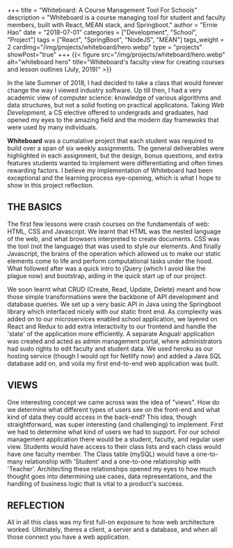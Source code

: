 +++
title = "Whiteboard: A Course Management Tool For Schools"
description = "Whiteboard is a course managing tool for student and faculty members, built with React, MEAN stack, and Springboot."
author = "Ernie Hao"
date = "2018-07-01"
categories = ["Development", "School", "Project"]
tags = ["React", "SpringBoot", "NodeJS", "MEAN"]
tags_weight = 2
cardImg="/img/projects/whiteboard/hero.webp"
type = "projects"
showPost="true"
+++
{{< figure src="/img/projects/whiteboard/hero.webp" alt="whiteboard hero" title="Whiteboard's faculty view for creating courses and lesson outlines (July, 2019)" >}}

In the late Summer of 2018, I had decided to take a class that would forever change the way I viewed industry software. Up till then, I had a very academic view of computer science: knowledge of various algorithms and data structures, but not a solid footing on practical applicatons. Taking *Web Development*, a CS elective offered to undergrads and graduates, had opened my eyes to the amazing field and the modern day framewoks that were used by many individuals.

**Whiteboard** was a cumalative project that each student was required to build over a span of six weekly assignments. The general deliverables were highlighted in each assignment, but the design, bonus questions, and extra features students wanted to implement were differentiating and often times rewarding factors. I believe my implementation of Whiteboard had been exceptional and the learning process eye-opening, which is what I hope to show in this project reflection.

## THE BASICS
The first few lessons were crash courses on the fundamentals of web: HTML, CSS and Javascript. We learnt that HTML was the nested language of the web, and what browsers interpreted to create documents. CSS was the tool (not the language) that was used to style our elements. And finally Javascript, the brains of the operation which allowed us to make our static elements come to life and perform computational tasks under the hood. What followed after was a quick intro to jQuery (which I avoid like the plague now) and bootstrap, aiding in the quick start up of our project.

We soon learnt what CRUD (Create, Read, Update, Delete) meant and how those simple transformations were the backbone of API development and database queries. We set up a very basic API in Java using the Springboot library which interfaced nicely with our static front end. As complexity was added on to our microservices enabled school application, we layered on React and Redux to add extra interactivity to our frontend and handle the 'state' of the application more efficiently. A separate Angualr application was created and acted as admin management portal, where administrators had sudo rights to edit faculty and student data. We used heroku as our hosting service (though I would opt for Netlify now) and added a Java SQL database add on, and voila my first end-to-end web application was built.

## VIEWS
One interesting concept we came across was the idea of "views". How do we determine what different types of users see on the front-end and what kind of data they could access in the back-end? This idea, though straightforward, was super interesting (and challenging) to implement. First we had to determine what kind of users we had to support. For our school management application there would be a student, faculty, and regular user view. Students would have access to their class lists and each class would have one faculty member. The Class table (mySQL) would have a one-to-many relationship with 'Student' and a one-to-one relationship with 'Teacher'. Architecting these relationships opened my eyes to how much thought goes into determining use cases, data representations, and the handling of business logic that is vital to a product's success.

## REFLECTION
All in all this class was my first full-on exposure to how web architecture worked. Ultimately, theres a client, a server and a database, and when all those connect you have a web application.
